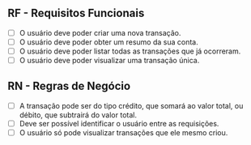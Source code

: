 ## RF - Requisitos Funcionais

- [ ] O usuário deve poder criar uma nova transação.
- [ ] O usuário deve poder obter um resumo da sua conta.
- [ ] O usuário deve poder listar todas as transações que já ocorreram.
- [ ] O usuário deve poder visualizar uma transação única.

## RN - Regras de Negócio

- [ ] A transação pode ser do tipo crédito, que somará ao valor total, ou débito, que subtrairá do valor total.
- [ ] Deve ser possível identificar o usuário entre as requisições.
- [ ] O usuário só pode visualizar transações que ele mesmo criou.
